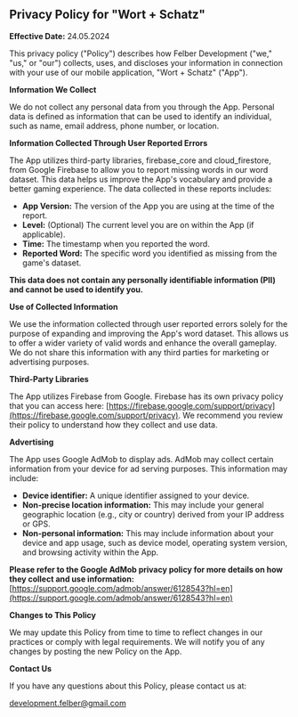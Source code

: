 ## Privacy Policy for "Wort + Schatz"

**Effective Date:** 24.05.2024

This privacy policy ("Policy") describes how Felber Development ("we," "us," or "our") collects, uses, and discloses your information in connection with your use of our mobile application, "Wort + Schatz" ("App").

**Information We Collect**

We do not collect any personal data from you through the App. Personal data is defined as information that can be used to identify an individual, such as name, email address, phone number, or location.

**Information Collected Through User Reported Errors**

The App utilizes third-party libraries, firebase_core and cloud_firestore, from Google Firebase to allow you to report missing words in our word dataset. This data helps us improve the App's vocabulary and provide a better gaming experience. The data collected in these reports includes:

* **App Version:** The version of the App you are using at the time of the report.
* **Level:** (Optional) The current level you are on within the App (if applicable).
* **Time:** The timestamp when you reported the word. 
* **Reported Word:** The specific word you identified as missing from the game's dataset.

**This data does not contain any personally identifiable information (PII) and cannot be used to identify you.**

**Use of Collected Information**

We use the information collected through user reported errors solely for the purpose of expanding and improving the App's word dataset. This allows us to offer a wider variety of valid words and enhance the overall gameplay. We do not share this information with any third parties for marketing or advertising purposes.

**Third-Party Libraries**

The App utilizes Firebase from Google. Firebase has its own privacy policy that you can access here: [https://firebase.google.com/support/privacy](https://firebase.google.com/support/privacy). We recommend you review their policy to understand how they collect and use data.

**Advertising**

The App uses Google AdMob to display ads. AdMob may collect certain information from your device for ad serving purposes. This information may include:

* **Device identifier:** A unique identifier assigned to your device.
* **Non-precise location information:** This may include your general geographic location (e.g., city or country) derived from your IP address or GPS.
* **Non-personal information:** This may include information about your device and app usage, such as device model, operating system version, and browsing activity within the App.

**Please refer to the Google AdMob privacy policy for more details on how they collect and use information:** [https://support.google.com/admob/answer/6128543?hl=en](https://support.google.com/admob/answer/6128543?hl=en)

**Changes to This Policy**

We may update this Policy from time to time to reflect changes in our practices or comply with legal requirements. We will notify you of any changes by posting the new Policy on the App.

**Contact Us**

If you have any questions about this Policy, please contact us at:

development.felber@gmail.com
